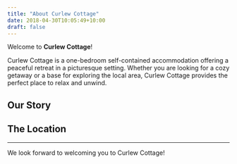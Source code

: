 ```yaml
---
title: "About Curlew Cottage"
date: 2018-04-30T10:05:49+10:00
draft: false
---
```


Welcome to **Curlew Cottage**!

Curlew Cottage is a one-bedroom self-contained accommodation offering a peaceful retreat in a picturesque setting. Whether you are looking for a cozy getaway or a base for exploring the local area, Curlew Cottage provides the perfect place to relax and unwind.

## Our Story


## The Location

---

We look forward to welcoming you to Curlew Cottage!


